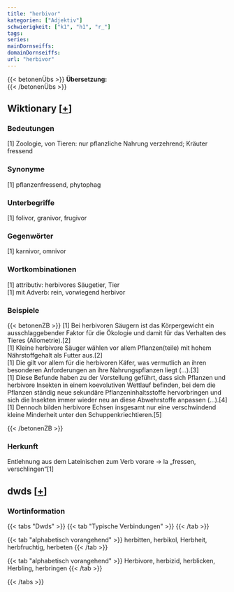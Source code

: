 ```yaml
---
title: "herbivor"
kategorien: ["Adjektiv"]
schwierigkeit: ["k1", "h1", "r_"]
tags:
series:
mainDornseiffs:
domainDornseiffs:
url: "herbivor"
---
```


{{< betonenÜbs >}}
**Übersetzung:**  
{{< /betonenÜbs >}}

## Wiktionary [[+](https://de.wiktionary.org/wiki/herbivor)]

### Bedeutungen
[1] Zoologie, von Tieren: nur pflanzliche Nahrung verzehrend; Kräuter fressend  

### Synonyme
[1] pflanzenfressend, phytophag  

### Unterbegriffe
[1] folivor, granivor, frugivor  

### Gegenwörter
[1] karnivor, omnivor  

### Wortkombinationen
[1] attributiv: herbivores Säugetier, Tier  
[1] mit Adverb: rein, vorwiegend herbivor  

### Beispiele
{{< betonenZB >}}
[1] Bei herbivoren Säugern ist das Körpergewicht ein ausschlaggebender Faktor für die Ökologie und damit für das Verhalten des Tieres (Allometrie).[2]  
[1] Kleine herbivore Säuger wählen vor allem Pflanzen(teile) mit hohem Nährstoffgehalt als Futter aus.[2]  
[1] Die gilt vor allem für die herbivoren Käfer, was vermutlich an ihren besonderen Anforderungen an ihre Nahrungspflanzen liegt (…).[3]  
[1] Diese Befunde haben zu der Vorstellung geführt, dass sich Pflanzen und herbivore Insekten in einem koevolutiven Wettlauf befinden, bei dem die Pflanzen ständig neue sekundäre Pflanzeninhaltsstoffe hervorbringen und sich die Insekten immer wieder neu an diese Abwehrstoffe anpassen (…).[4]  
[1] Dennoch bilden herbivore Echsen insgesamt nur eine verschwindend kleine Minderheit unter den Schuppenkriechtieren.[5]  

{{< /betonenZB >}}
### Herkunft
Entlehnung aus dem Lateinischen zum Verb vorare → la „fressen, verschlingen“[1]  



## dwds [[+](https://www.dwds.de/wb/herbivor)]

### Wortinformation
{{< tabs "Dwds" >}}
{{< tab "Typische Verbindungen" >}}
{{< /tab >}}

{{< tab "alphabetisch vorangehend" >}}
herbitten, herbikol, Herbheit, herbfruchtig, herbeten
{{< /tab >}}

{{< tab "alphabetisch vorangehend" >}}
Herbivore, herbizid, herblicken, Herbling, herbringen
{{< /tab >}}

{{< /tabs >}}

